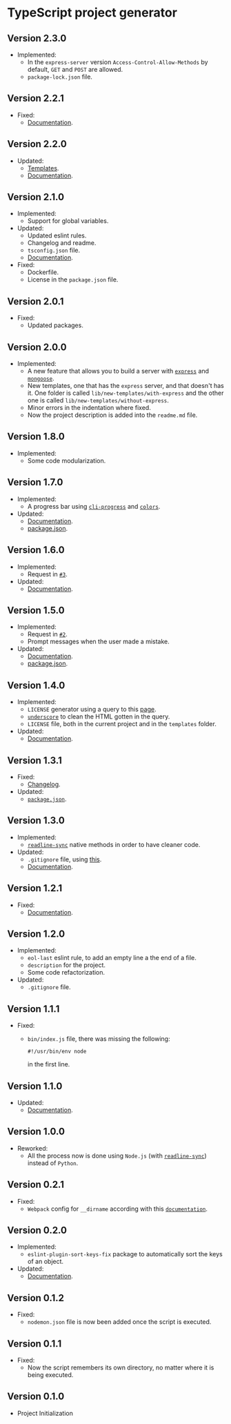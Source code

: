 # TypeScript project generator

## Version 2.3.0

- Implemented:
  - In the `express-server` version `Access-Control-Allow-Methods` by default, `GET` and `POST` are allowed.
  - `package-lock.json` file.

## Version 2.2.1

- Fixed:
  - [Documentation](https://github.com/AnthonyLzq/typescript-project-generator#readme).

## Version 2.2.0

- Updated:
  - [Templates](https://github.com/AnthonyLzq/typescript-project-generator/tree/master/lib/templates).
  - [Documentation](https://github.com/AnthonyLzq/typescript-project-generator#readme).

## Version 2.1.0

- Implemented:
  - Support for global variables.
- Updated:
  - Updated eslint rules.
  - Changelog and readme.
  - `tsconfig.json` file.
  - [Documentation](https://github.com/AnthonyLzq/typescript-project-generator#readme).
- Fixed:
  - Dockerfile.
  - License in the `package.json` file.

## Version 2.0.1

- Fixed:
  - Updated packages.

## Version 2.0.0

- Implemented:
  - A new feature that allows you to build a server with [`express`](https://expressjs.com/) and [`mongoose`](https://mongoosejs.com/).
  - New templates, one that has the `express` server, and that doesn't has it. One folder is called `lib/new-templates/with-express` and the other one is called `lib/new-templates/without-express`.
  - Minor errors in the indentation where fixed.
  - Now the project description is added into the `readme.md` file.

## Version 1.8.0

- Implemented:
  - Some code modularization.

## Version 1.7.0

- Implemented:
  - A progress bar using [`cli-progress`](https://www.npmjs.com/package/cli-progress) and [`colors`](https://www.npmjs.com/package/colors).
- Updated:
  - [Documentation](https://github.com/AnthonyLzq/typescript-project-generator#readme).
  - [package.json](https://github.com/AnthonyLzq/typescript-project-generator/blob/master/package.json).

## Version 1.6.0

- Implemented:
  - Request in [`#3`](https://github.com/AnthonyLzq/typescript-project-generator/issues/3).
- Updated:
  - [Documentation](https://github.com/AnthonyLzq/typescript-project-generator#readme).

## Version 1.5.0

- Implemented:
  - Request in [`#2`](https://github.com/AnthonyLzq/typescript-project-generator/issues/2).
  - Prompt messages when the user made a mistake.
- Updated:
  - [Documentation](https://github.com/AnthonyLzq/typescript-project-generator#readme).
  - [package.json](https://github.com/AnthonyLzq/typescript-project-generator/blob/master/package.json).

## Version 1.4.0

- Implemented:
  - `LICENSE` generator using a query to this [page](https://choosealicense.com/licenses/).
  - [`underscore`](https://www.npmjs.com/package/underscore) to clean the HTML gotten in the query.
  - `LICENSE` file, both in the current project and in the `templates` folder.
- Updated:
  - [Documentation](https://github.com/AnthonyLzq/typescript-project-generator#readme).

## Version 1.3.1

- Fixed:
  - [Changelog](https://github.com/AnthonyLzq/typescript-project-generator/blob/master/changelog.md).
- Updated:
  - [`package.json`](https://github.com/AnthonyLzq/typescript-project-generator/blob/master/package.json).

## Version 1.3.0

- Implemented:
  - [`readline-sync`](https://www.npmjs.com/package/readline-sync) native methods in order to have cleaner code.
- Updated:
  - `.gitignore` file, using [this](https://www.toptal.com/developers/gitignore/api/node,yarn).
  - [Documentation](https://github.com/AnthonyLzq/typescript-project-generator#readme).

## Version 1.2.1

- Fixed:
  - [Documentation](https://github.com/AnthonyLzq/typescript-project-generator#readme).

## Version 1.2.0

- Implemented:
  - `eol-last` eslint rule, to add an empty line a the end of a file.
  - `description` for the project.
  - Some code refactorization.
- Updated:
  - `.gitignore` file.

## Version 1.1.1

- Fixed:

  - `bin/index.js` file, there was missing the following:

    ```node
    #!/usr/bin/env node

    ```

    in the first line.

## Version 1.1.0

- Updated:
  - [Documentation](https://github.com/AnthonyLzq/typescript-project-generator#readme).

## Version 1.0.0

- Reworked:
  - All the process now is done using `Node.js` (with [`readline-sync`](https://www.npmjs.com/package/readline-sync)) instead of `Python`.

## Version 0.2.1

- Fixed:
  - `Webpack` config for `__dirname` according with this [`documentation`](https://codeburst.io/use-webpack-with-dirname-correctly-4cad3b265a92).

## Version 0.2.0

- Implemented:
  - `eslint-plugin-sort-keys-fix` package to automatically sort the keys of an object.
- Updated:
  - [Documentation](https://github.com/AnthonyLzq/typescript-project-generator#readme).

## Version 0.1.2

- Fixed:
  - `nodemon.json` file is now been added once the script is executed.

## Version 0.1.1

- Fixed:
  - Now the script remembers its own directory, no matter where it is being executed.

## Version 0.1.0

- Project Initialization
